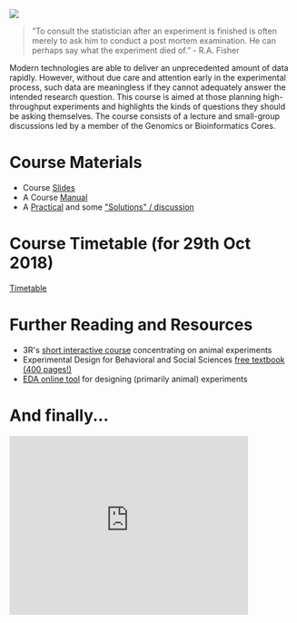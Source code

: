 ![](http://www.swlearning.com/quant/kohler/stat/biographical_sketches/Fisher_3.jpeg)

> ”To consult the statistician after an experiment is finished is often merely to ask him to conduct a post mortem examination. He can perhaps say what the experiment died of.” - R.A. Fisher 

Modern technologies are able to deliver an unprecedented amount of data rapidly. However, without due care and attention early in the experimental process, such data are meaningless if they cannot adequately answer the intended research question. This course is aimed at those planning high-throughput experiments and highlights the kinds of questions they should be asking themselves.
The course consists of a lecture and small-group discussions led by a member of the Genomics or Bioinformatics Cores.

# Course Materials

- Course [Slides](/ExperimentalDesignCourseSlidesNov2017.pdf)
- A Course [Manual](ExperimentalDesignManual.pdf)
- A [Practical](ExperimentalDesignPracticalsQuestions2017.pdf) and some ["Solutions" / discussion](ExperimentalDesignPracticalsSolutions2017.pdf)

# Course Timetable (for 29th Oct 2018)
[Timetable](timetable.md)

# Further Reading and Resources

- 3R's [short interactive course](http://3rs-reduction.co.uk/) concentrating on animal experiments
- Experimental Design for Behavioral and Social Sciences [free textbook (400 pages!)](http://www.stat.cmu.edu/~hseltman/309/Book/Book.pdf)
- [EDA online tool](https://eda.nc3rs.org.uk/) for designing (primarily animal) experiments

# And finally...

<iframe width="420" height="315" src="https://www.youtube.com/embed/Hz1fyhVOjr4" frameborder="0" allowfullscreen></iframe>
